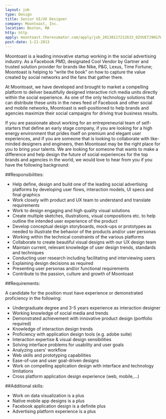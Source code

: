 ```yaml
---
layout: job
type: Design
title: Senior UI/UX Designer
company: Moontoast, Inc.
location: Boston, MA
http: http
apply: moontoast.theresumator.com/apply/job_20130117212633_DZVUETJ9KG7WFFJO/Senior-UIUX-Designer.html
post-date: 1-21-2013
--- 
```


Moontoast is a leading innovative startup working in the social advertising industry. As a Facebook PMD, designated Cool Vendor by Gartner and trusted solution provider for brands like Nike, P&G, Lexus, Time Fortune; Moontoast is helping to “write the book” on how to capture the value created by social networks and the fans that gather there.

At Moontoast, we have developed and brought to market a compelling platform to deliver beautifully designed interactive rich media units directly within the social experience. As one of the only technology solutions that can distribute these units in the news feed of Facebook and other social and mobile networks, Moontoast is well-positioned to help brands and agencies maximize their social campaigns for driving true business results.

If you are passionate about working for an entrepreneurial team of self-starters that define an early stage company, if you are looking for a high energy environment that prides itself on premium and elegant user experiences, and if you are someone that is looking to collaborate with like-minded designers and engineers, then Moontoast may be the right place for you to bring your talents. We are looking for someone that wants to make a difference and help design the future of social experiences for the top brands and agencies in the world, we would love to hear from you if you have the following background:

##Responsibilities:

* Help define, design and build one of the leading social advertising platforms by developing user flows, interaction models, UI specs and final graphics
* Work closely with product and UX team to understand and translate requirements
* Work to design engaging and high quality visual solutions
* Create multiple sketches, illustrations, visual compositions etc. to help outline the intended user experience of the product
* Develop conceptual design storyboards, mock-ups or prototypes as needed to illustrate the behavior of the products and/or user personas
* Working within the technical constraints of the various platforms
* Collaborate to create beautiful visual designs with our UX design team
* Maintain current, relevant knowledge of user design trends, standards and techniques
* Conducting user research including facilitating and interviewing users
* Explaining design decisions as required
* Presenting user personas and/or functional requirements
* Contribute to the passion, culture and growth of Moontoast
 


##Requirements:

A candidate for the position must have experience or demonstrated proficiency in the following:

* Undergraduate degree and 3-5 years experience as interaction designer
* Working knowledge of social media and trends
* Demonstrated achievement with innovative product design (portfolio required)
* Knowledge of interaction design trends
* Proficiency with application design tools (e.g. adobe suite)
* Interaction expertise & visual design sensibilities
* Solving interface problems for usability and user goals
* Analyzing users' workflow
* Web skills and prototyping capabilities
* Ease-of-use and user goal-driven designs
* Work on compelling application design with interface and technology limitations
* Cross platform application design experience (web, mobile,…)

##Additional skills:

* Work on data visualization is a plus
* Native mobile app designs is a plus
* Facebook application design is a definite plus
* Advertising platform experience is a plus